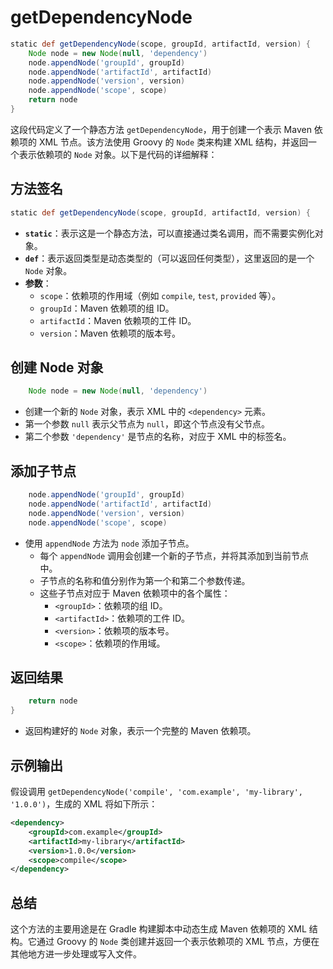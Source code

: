 # getDependencyNode

```groovy
static def getDependencyNode(scope, groupId, artifactId, version) {
    Node node = new Node(null, 'dependency')
    node.appendNode('groupId', groupId)
    node.appendNode('artifactId', artifactId)
    node.appendNode('version', version)
    node.appendNode('scope', scope)
    return node
}
```

这段代码定义了一个静态方法 `getDependencyNode`，用于创建一个表示 Maven 依赖项的 XML 节点。该方法使用 Groovy 的 `Node` 类来构建 XML 结构，并返回一个表示依赖项的 `Node` 对象。以下是代码的详细解释：

## 方法签名

```groovy
static def getDependencyNode(scope, groupId, artifactId, version) {
```

- **`static`**：表示这是一个静态方法，可以直接通过类名调用，而不需要实例化对象。
- **`def`**：表示返回类型是动态类型的（可以返回任何类型），这里返回的是一个 `Node` 对象。
- **参数**：
  - `scope`：依赖项的作用域（例如 `compile`, `test`, `provided` 等）。
  - `groupId`：Maven 依赖项的组 ID。
  - `artifactId`：Maven 依赖项的工件 ID。
  - `version`：Maven 依赖项的版本号。

## 创建 Node 对象

```groovy
    Node node = new Node(null, 'dependency')
```

- 创建一个新的 `Node` 对象，表示 XML 中的 `<dependency>` 元素。
- 第一个参数 `null` 表示父节点为 `null`，即这个节点没有父节点。
- 第二个参数 `'dependency'` 是节点的名称，对应于 XML 中的标签名。

## 添加子节点

```groovy
    node.appendNode('groupId', groupId)
    node.appendNode('artifactId', artifactId)
    node.appendNode('version', version)
    node.appendNode('scope', scope)
```

- 使用 `appendNode` 方法为 `node` 添加子节点。
  - 每个 `appendNode` 调用会创建一个新的子节点，并将其添加到当前节点中。
  - 子节点的名称和值分别作为第一个和第二个参数传递。
  - 这些子节点对应于 Maven 依赖项中的各个属性：
    - `<groupId>`：依赖项的组 ID。
    - `<artifactId>`：依赖项的工件 ID。
    - `<version>`：依赖项的版本号。
    - `<scope>`：依赖项的作用域。

## 返回结果

```groovy
    return node
}
```

- 返回构建好的 `Node` 对象，表示一个完整的 Maven 依赖项。

## 示例输出

假设调用 `getDependencyNode('compile', 'com.example', 'my-library', '1.0.0')`，生成的 XML 将如下所示：

```xml
<dependency>
    <groupId>com.example</groupId>
    <artifactId>my-library</artifactId>
    <version>1.0.0</version>
    <scope>compile</scope>
</dependency>
```

## 总结

这个方法的主要用途是在 Gradle 构建脚本中动态生成 Maven 依赖项的 XML 结构。它通过 Groovy 的 `Node` 类创建并返回一个表示依赖项的 XML 节点，方便在其他地方进一步处理或写入文件。
